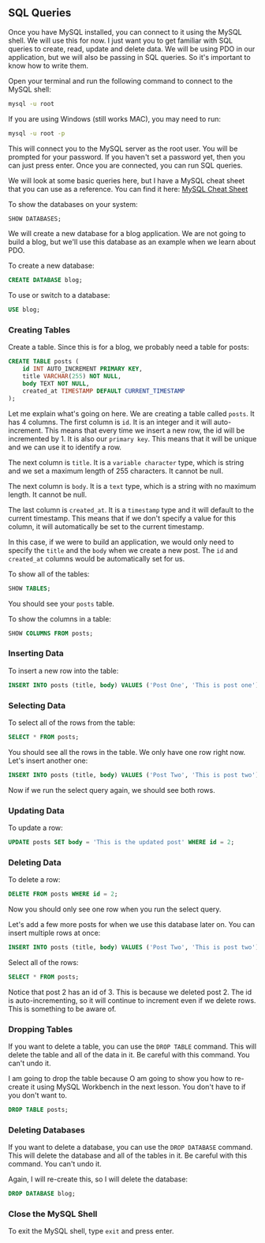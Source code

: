 ## SQL Queries

Once you have MySQL installed, you can connect to it using the MySQL shell. We will use this for now. I just want you to get familiar with SQL queries to create, read, update and delete data. We will be using PDO in our application, but we will also be passing in SQL queries. So it's important to know how to write them.

Open your terminal and run the following command to connect to the MySQL shell:

```bash
mysql -u root
```

If you are using Windows (still works MAC), you may need to run:

```bash
mysql -u root -p
```

This will connect you to the MySQL server as the root user. You will be prompted for your password. If you haven't set a password yet, then you can just press enter. Once you are connected, you can run SQL queries.

We will look at some basic queries here, but I have a MySQL cheat sheet that you can use as a reference. You can find it here: [MySQL Cheat Sheet](https://gist.github.com/bradtraversy/c831baaad44343cc945e76c2e30927b3)

To show the databases on your system:

```sql
SHOW DATABASES;
```

We will create a new database for a blog application. We are not going to build a blog, but we'll use this database as an example when we learn about PDO.

To create a new database:

```sql
CREATE DATABASE blog;
```

To use or switch to a database:

```sql
USE blog;
```

### Creating Tables

Create a table. Since this is for a blog, we probably need a table for posts:

```sql
CREATE TABLE posts (
    id INT AUTO_INCREMENT PRIMARY KEY,
    title VARCHAR(255) NOT NULL,
    body TEXT NOT NULL,
    created_at TIMESTAMP DEFAULT CURRENT_TIMESTAMP
);
```

Let me explain what's going on here. We are creating a table called `posts`. It has 4 columns. The first column is `id`. It is an integer and it will auto-increment. This means that every time we insert a new row, the id will be incremented by 1. It is also our `primary key`. This means that it will be unique and we can use it to identify a row.

The next column is `title`. It is a `variable character` type, which is string and we set a maximum length of 255 characters. It cannot be null.

The next column is `body`. It is a `text` type, which is a string with no maximum length. It cannot be null.

The last column is `created_at`. It is a `timestamp` type and it will default to the current timestamp. This means that if we don't specify a value for this column, it will automatically be set to the current timestamp.

In this case, if we were to build an application, we would only need to specify the `title` and the `body` when we create a new post. The `id` and `created_at` columns would be automatically set for us.

To show all of the tables:

```sql
SHOW TABLES;
```

You should see your `posts` table.

To show the columns in a table:

```sql
SHOW COLUMNS FROM posts;
```

### Inserting Data

To insert a new row into the table:

```sql
INSERT INTO posts (title, body) VALUES ('Post One', 'This is post one');
```

### Selecting Data

To select all of the rows from the table:

```sql
SELECT * FROM posts;
```

You should see all the rows in the table. We only have one row right now. Let's insert another one:

```sql
INSERT INTO posts (title, body) VALUES ('Post Two', 'This is post two');
```

Now if we run the select query again, we should see both rows.

### Updating Data

To update a row:

```sql
UPDATE posts SET body = 'This is the updated post' WHERE id = 2;
```

### Deleting Data

To delete a row:

```sql
DELETE FROM posts WHERE id = 2;
```

Now you should only see one row when you run the select query.

Let's add a few more posts for when we use this database later on. You can insert multiple rows at once:

```sql
INSERT INTO posts (title, body) VALUES ('Post Two', 'This is post two'), ('Post Three', 'This is post three'), ('Post Four', 'This is post four'), ('Post Five', 'This is post five');
```

Select all of the rows:

```sql
SELECT * FROM posts;
```

Notice that post 2 has an id of 3. This is because we deleted post 2. The id is auto-incrementing, so it will continue to increment even if we delete rows. This is something to be aware of.

### Dropping Tables

If you want to delete a table, you can use the `DROP TABLE` command. This will delete the table and all of the data in it. Be careful with this command. You can't undo it.

I am going to drop the table because O am going to show you how to re-create it using MySQL Workbench in the next lesson. You don't have to if you don't want to.

```sql
DROP TABLE posts;
```

### Deleting Databases

If you want to delete a database, you can use the `DROP DATABASE` command. This will delete the database and all of the tables in it. Be careful with this command. You can't undo it.

Again, I will re-create this, so I will delete the database:

```sql
DROP DATABASE blog;
```

### Close the MySQL Shell

To exit the MySQL shell, type `exit` and press enter.
